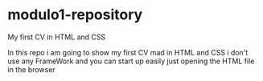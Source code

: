 # modulo1-repository
My first CV in HTML and CSS


In this repo i am going to show my first CV mad in HTML and CSS i don't use any FrameWork  and you can start up easily just opening the HTML file in the browser